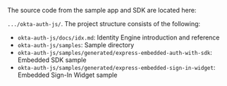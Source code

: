 The source code from the sample app and SDK are located here:

`.../okta-auth-js/`. The project structure consists of the following:

* `okta-auth-js/docs/idx.md`: Identity Engine introduction and reference
* `okta-auth-js/samples`: Sample directory
* `okta-auth-js/samples/generated/express-embedded-auth-with-sdk`:
    Embedded SDK sample
* `okta-auth-js/samples/generated/express-embedded-sign-in-widget`:
    Embedded Sign-In Widget sample
